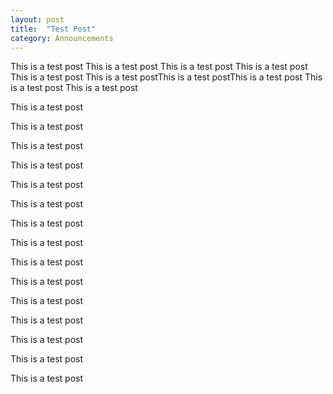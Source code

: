 ```yaml
---
layout: post
title:  "Test Post"
category: Announcements
---
```


This is a test post
This is a test post
This is a test post
This is a test post
This is a test post
This is a test postThis is a test postThis is a test post
This is a test post
This is a test post

This is a test post

This is a test post

This is a test post

This is a test post

This is a test post

This is a test post

This is a test post

This is a test post

This is a test post

This is a test post

This is a test post

This is a test post

This is a test post

This is a test post

This is a test post

